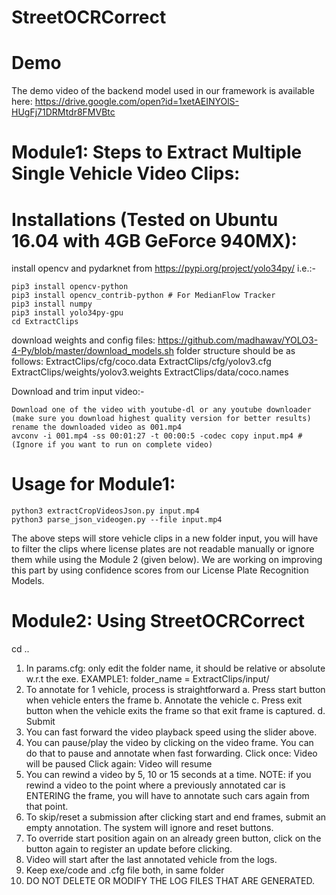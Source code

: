 # StreetOCRCorrect

# Demo
The demo video of the backend model used in our framework is available here: https://drive.google.com/open?id=1xetAEINYOlS-HUgFj71DRMtdr8FMVBtc


# Module1: Steps to Extract Multiple Single Vehicle Video Clips:

# Installations (Tested on Ubuntu 16.04 with 4GB GeForce 940MX):
install opencv and pydarknet from https://pypi.org/project/yolo34py/ i.e.:-
```
pip3 install opencv-python
pip3 install opencv_contrib-python # For MedianFlow Tracker
pip3 install numpy
pip3 install yolo34py-gpu
cd ExtractClips
```

download weights and config files: https://github.com/madhawav/YOLO3-4-Py/blob/master/download_models.sh
folder structure should be as follows:
ExtractClips/cfg/coco.data
ExtractClips/cfg/yolov3.cfg
ExtractClips/weights/yolov3.weights
ExtractClips/data/coco.names

Download and trim input video:-
```
Download one of the video with youtube-dl or any youtube downloader (make sure you download highest quality version for better results)
rename the downloaded video as 001.mp4
avconv -i 001.mp4 -ss 00:01:27 -t 00:00:5 -codec copy input.mp4 # (Ignore if you want to run on complete video) 
```

# Usage for Module1:
```
python3 extractCropVideosJson.py input.mp4
python3 parse_json_videogen.py --file input.mp4 
```
The above steps will store vehicle clips in a new folder input, you will have to filter the clips where license plates are not readable manually or ignore them while using the Module 2 (given below). We are working on improving this part by using confidence scores from our License Plate Recognition Models.

# Module2: Using StreetOCRCorrect
cd ..
1. In params.cfg: only edit the folder name, it should be relative or absolute w.r.t the exe.
	 EXAMPLE1: folder_name = ExtractClips/input/
2. To annotate for 1 vehicle, process is straightforward
	a. Press start button when vehicle enters the frame
	b. Annotate the vehicle
	c. Press exit button when the vehicle exits the frame so that exit frame is captured.
	d. Submit
3. You can fast forward the video playback speed using the slider above.
4. You can pause/play the video by clicking on the video frame. You can do that to pause and annotate when fast forwarding. 
	Click once: Video will be paused
	Click again: Video will resume
5. You can rewind a video by 5, 10 or 15 seconds at a time.
	NOTE: if you rewind a video to the point where a previously 
	annotated car is ENTERING the frame, you will have to
	annotate such cars again from that point.
6. To skip/reset a submission after clicking start and end frames, submit an empty annotation. The system will ignore and reset buttons.
7. To override start position again on an already green button, click on the button again to register an update before clicking.
8. Video will start after the last annotated vehicle from the logs.
9. Keep exe/code and .cfg file both, in same folder
10. DO NOT DELETE OR MODIFY THE LOG FILES THAT ARE GENERATED.
